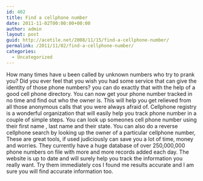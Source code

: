 ```yaml
---
id: 402
title: Find a cellphone number
date: 2011-11-02T00:00:00+00:00
author: admin
layout: post
guid: http://acetile.net/2008/11/15/find-a-cellphone-number/
permalink: /2011/11/02/find-a-cellphone-number/
categories:
  - Uncategorized
---
```

How many times have u been called by unknown numbers who try to prank you? Did you ever feel that you wish you had some service that can give the identity of those phone numbers? you can do exactly that with the help of a good cell phone directory. You can now get your phone number tracked in no time and find out who the owner is. This will help you get relieved from all those anonymous calls that you were always afraid of. Cellphone registry is a wonderful organization that will easily help you track phone number in a couple of simple steps. You can look up someones cell phone number using their first name , last name and their state. You can also do a reverse cellphone search by looking up the owner of a particular cellphone number, These are great tools, if used judiciously can save you a lot of time, money and worries. They currently have a huge database of over 250,000,000 phone numbers on file with more and more records added each day. The website is up to date and will surely help you track the information you really want. Try them immediately cos I found me results accurate and I am sure you will find accurate information too.